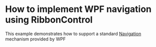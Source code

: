 # How to implement WPF navigation using RibbonControl


<p>This example demonstrates how to support a standard <a href="http://msdn.microsoft.com/en-us/library/ms750478.aspx">Navigation</a> mechanism provided by WPF</p>

<br/>


